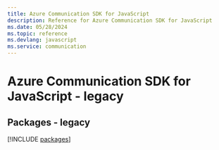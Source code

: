 ```yaml
---
title: Azure Communication SDK for JavaScript
description: Reference for Azure Communication SDK for JavaScript
ms.date: 05/28/2024
ms.topic: reference
ms.devlang: javascript
ms.service: communication
---
```

# Azure Communication SDK for JavaScript - legacy
## Packages - legacy
[!INCLUDE [packages](communication-index.md)]